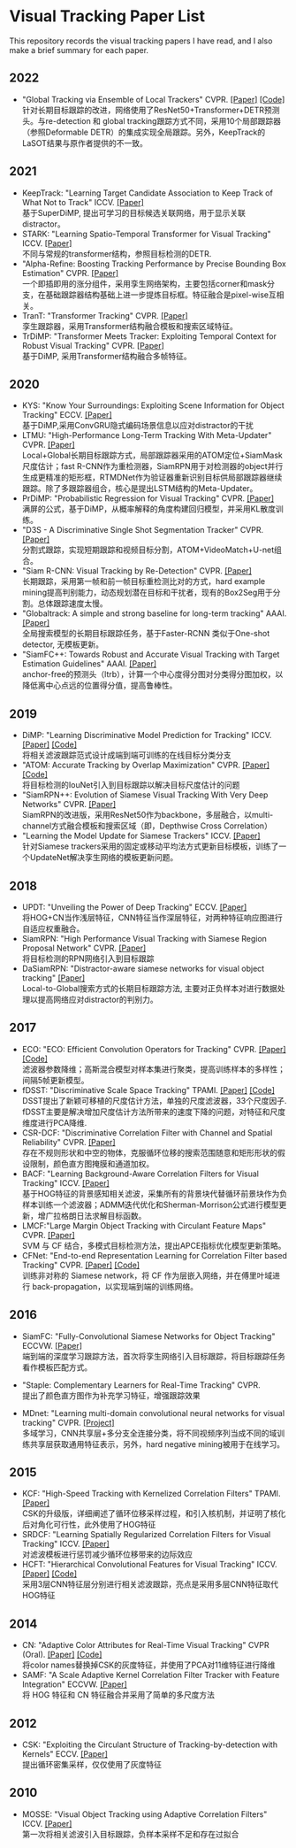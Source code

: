 # Visual Tracking Paper List 
This repository records the visual tracking papers I have read, and I also make a brief summary for each paper.  

## 2022
* "Global Tracking via Ensemble of Local Trackers" CVPR. [[Paper]](http://arxiv.org/abs/2203.16092) [[Code]](https://github.com/ZikunZhou/GTELT)  
   针对长期目标跟踪的改进，网络使用了ResNet50+Transformer+DETR预测头。与re-detection 和 global tracking跟踪方式不同，采用10个局部跟踪器（参照Deformable DETR）的集成实现全局跟踪。另外，KeepTrack的LaSOT结果与原作者提供的不一致。  

## 2021
* KeepTrack: "Learning Target Candidate Association to Keep Track of What Not to Track" ICCV. [[Paper]](http://openaccess.thecvf.com/content/ICCV2021/html/Mayer_Learning_Target_Candidate_Association_To_Keep_Track_of_What_Not_ICCV_2021_paper.html)  
  基于SuperDiMP, 提出可学习的目标候选关联网络，用于显示关联distractor。
* STARK: "Learning Spatio-Temporal Transformer for Visual Tracking" ICCV. [[Paper]](http://openaccess.thecvf.com/content/ICCV2021/html/Yan_Learning_Spatio-Temporal_Transformer_for_Visual_Tracking_ICCV_2021_paper.html)  
  不同与常规的transformer结构，参照目标检测的DETR. 
* "Alpha-Refine: Boosting Tracking Performance by Precise Bounding Box Estimation" CVPR. [[Paper]](http://openaccess.thecvf.com/content/CVPR2021/html/Yan_Alpha-Refine_Boosting_Tracking_Performance_by_Precise_Bounding_Box_Estimation_CVPR_2021_paper.html)  
   一个即插即用的涨分组件，采用孪生网络架构，主要包括corner和mask分支，在基础跟踪器结构基础上进一步提炼目标框。特征融合是pixel-wise互相关。
* TranT: "Transformer Tracking" CVPR. [[Paper]](http://openaccess.thecvf.com/content/CVPR2021/html/Chen_Transformer_Tracking_CVPR_2021_paper.html)  
  孪生跟踪器，采用Transformer结构融合模板和搜索区域特征。
* TrDiMP: "Transformer Meets Tracker: Exploiting Temporal Context for Robust Visual Tracking" CVPR. [[Paper]](http://openaccess.thecvf.com/content/CVPR2021/html/Wang_Transformer_Meets_Tracker_Exploiting_Temporal_Context_for_Robust_Visual_Tracking_CVPR_2021_paper.html)    
  基于DiMP, 采用Transformer结构融合多帧特征。
  
## 2020
* KYS: "Know Your Surroundings: Exploiting Scene Information for Object Tracking" ECCV. [[Paper]](https://link.springer.com/chapter/10.1007/978-3-030-58592-1_13)  
  基于DiMP,采用ConvGRU隐式编码场景信息以应对distractor的干扰
* LTMU: "High-Performance Long-Term Tracking With Meta-Updater" CVPR. [[Paper]](http://openaccess.thecvf.com/content_CVPR_2020/html/Dai_High-Performance_Long-Term_Tracking_With_Meta-Updater_CVPR_2020_paper.html)   
  Local+Global长期目标跟踪方式，局部跟踪器采用的ATOM定位+SiamMask尺度估计；fast R-CNN作为重检测器，SiamRPN用于对检测器的object并行生成更精准的矩形框，RTMDNet作为验证器重新识别目标供局部跟踪器继续跟踪。除了多跟踪器组合，核心是提出LSTM结构的Meta-Updater。
* PrDiMP: "Probabilistic Regression for Visual Tracking" CVPR. [[Paper]](http://openaccess.thecvf.com/content_CVPR_2020/html/Danelljan_Probabilistic_Regression_for_Visual_Tracking_CVPR_2020_paper.html)  
  满屏的公式，基于DiMP，从概率解释的角度构建回归模型，并采用KL散度训练。
* "D3S - A Discriminative Single Shot Segmentation Tracker" CVPR. [[Paper]](http://openaccess.thecvf.com/content_CVPR_2020/html/Lukezic_D3S_-_A_Discriminative_Single_Shot_Segmentation_Tracker_CVPR_2020_paper.html)  
  分割式跟踪，实现短期跟踪和视频目标分割，ATOM+VideoMatch+U-net组合。
* "Siam R-CNN: Visual Tracking by Re-Detection" CVPR. [[Paper]](http://openaccess.thecvf.com/content_CVPR_2020/html/Voigtlaender_Siam_R-CNN_Visual_Tracking_by_Re-Detection_CVPR_2020_paper.html)    
  长期跟踪，采用第一帧和前一帧目标重检测比对的方式，hard example mining提高判别能力，动态规划潜在目标和干扰者，现有的Box2Seg用于分割。总体跟踪速度太慢。
* "Globaltrack: A simple and strong baseline for long-term tracking" AAAI. [[Paper]](https://ojs.aaai.org/index.php/AAAI/article/view/6758)  
   全局搜索模型的长期目标跟踪任务，基于Faster-RCNN 类似于One-shot detector, 无模板更新。
* "SiamFC++: Towards Robust and Accurate Visual Tracking with Target Estimation Guidelines" AAAI. [[Paper]](https://ojs.aaai.org/index.php/AAAI/article/view/6944)  
   anchor-free的预测头（ltrb），计算一个中心度得分图对分类得分图加权，以降低离中心点远的位置得分值，提高鲁棒性。

## 2019
* DiMP: "Learning Discriminative Model Prediction for Tracking" ICCV. [[Paper]](http://openaccess.thecvf.com/content_ICCV_2019/html/Bhat_Learning_Discriminative_Model_Prediction_for_Tracking_ICCV_2019_paper.html) [[Code]](https://github.com/visionml/pytracking)   
  将相关滤波跟踪范式设计成端到端可训练的在线目标分类分支 
* "ATOM: Accurate Tracking by Overlap Maximization" CVPR. [[Paper]](http://openaccess.thecvf.com/content_CVPR_2019/html/Danelljan_ATOM_Accurate_Tracking_by_Overlap_Maximization_CVPR_2019_paper.html) [[Code]](https://github.com/visionml/pytracking)  
  将目标检测的IouNet引入到目标跟踪以解决目标尺度估计的问题
* "SiamRPN++: Evolution of Siamese Visual Tracking With Very Deep Networks" CVPR. [[Paper]](http://openaccess.thecvf.com/content_CVPR_2019/html/Li_SiamRPN_Evolution_of_Siamese_Visual_Tracking_With_Very_Deep_Networks_CVPR_2019_paper.html)    
  SiamRPN的改进版，采用ResNet50作为backbone，多层融合，以multi-channel方式融合模板和搜索区域（即，Depthwise Cross Correlation）
* "Learning the Model Update for Siamese Trackers" ICCV. [[Paper]](http://openaccess.thecvf.com/content_ICCV_2019/html/Zhang_Learning_the_Model_Update_for_Siamese_Trackers_ICCV_2019_paper.html)  
  针对Siamese trackers采用的固定或移动平均法方式更新目标模板，训练了一个UpdateNet解决孪生网络的模板更新问题。
    
## 2018
* UPDT: "Unveiling the Power of Deep Tracking" ECCV. [[Paper]](http://openaccess.thecvf.com/content_ECCV_2018/html/Goutam_Bhat_Unveiling_the_Power_ECCV_2018_paper.html)  
  将HOG+CN当作浅层特征，CNN特征当作深层特征，对两种特征响应图进行自适应权重融合。
* SiamRPN: "High Performance Visual Tracking with Siamese Region Proposal Network" CVPR. [[Paper]](http://openaccess.thecvf.com/content_cvpr_2018/html/Li_High_Performance_Visual_CVPR_2018_paper.html)  
  将目标检测的RPN网络引入到目标跟踪
* DaSiamRPN: "Distractor-aware siamese networks for visual object tracking" [[Paper]](http://openaccess.thecvf.com/content_ECCV_2018/html/Zheng_Zhu_Distractor-aware_Siamese_Networks_ECCV_2018_paper.html)  
  Local-to-Global搜索方式的长期目标跟踪方法, 主要对正负样本对进行数据处理以提高网络应对distractor的判别力。

## 2017
* ECO: "ECO: Efficient Convolution Operators for Tracking" CVPR. [[Paper]](https://arxiv.org/abs/1611.09224) [[Code]](https://github.com/martin-danelljan/ECO)   
  滤波器参数降维；高斯混合模型对样本集进行聚类，提高训练样本的多样性；间隔5帧更新模型。 
* fDSST: "Discriminative Scale Space Tracking" TPAMI. [[Paper]](https://ieeexplore.ieee.org/abstract/document/7569092) [[Code]](http://www.cvl.isy.liu.se/research/objrec/visualtracking/scalvistrack/fDSST_code.zip)   
  DSST提出了新颖可移植的尺度估计方法，单独的尺度滤波器，33个尺度因子. fDSST主要是解决增加尺度估计方法所带来的速度下降的问题，对特征和尺度维度进行PCA降维. 
* CSR-DCF: "Discriminative Correlation Filter with Channel and Spatial Reliability" CVPR. [[Paper]](http://openaccess.thecvf.com/content_cvpr_2017/html/Lukezic_Discriminative_Correlation_Filter_CVPR_2017_paper.html)   
  存在不规则形状和中空的物体，克服循环位移的搜索范围随意和矩形形状的假设限制，颜色直方图掩膜和通道加权。 
* BACF: "Learning Background-Aware Correlation Filters for Visual Tracking" ICCV. [[Paper]](http://openaccess.thecvf.com/content_iccv_2017/html/Galoogahi_Learning_Background-Aware_Correlation_ICCV_2017_paper.html)  
  基于HOG特征的背景感知相关滤波，采集所有的背景块代替循环前景块作为负样本训练一个滤波器；ADMM迭代优化和Sherman-Morrison公式进行模型更新，增广拉格朗日法求解目标函数。
* LMCF:"Large Margin Object Tracking with Circulant Feature Maps" CVPR. [[Paper]](http://openaccess.thecvf.com/content_cvpr_2017/html/Wang_Large_Margin_Object_CVPR_2017_paper.html)  
   SVM 与 CF 结合，多模式目标检测方法，提出APCE指标优化模型更新策略。 
* CFNet: "End-to-end Representation Learning for Correlation Filter based Tracking" CVPR. [[Paper]](http://openaccess.thecvf.com/content_cvpr_2017/html/Valmadre_End-To-End_Representation_Learning_CVPR_2017_paper.html) [[Code]](https://github.com/bertinetto/cfnet)   
  训练非对称的 Siamese network，将 CF 作为层嵌入网络，并在傅里叶域进行 back-propagation，以实现端到端的训练网络。

## 2016
* SiamFC: "Fully-Convolutional Siamese Networks for Object Tracking" ECCVW. [[Paper]](https://link.springer.com/chapter/10.1007/978-3-319-48881-3_56)  
  端到端的深度学习跟踪方法，首次将孪生网络引入目标跟踪，将目标跟踪任务看作模板匹配方式。 
  
* "Staple: Complementary Learners for Real-Time Tracking" CVPR.  
  提出了颜色直方图作为补充学习特征，增强跟踪效果
* MDnet: "Learning multi-domain convolutional neural networks for visual tracking" CVPR. [[Project]](http://cvlab.postech.ac.kr/research/mdnet/)   
  多域学习，CNN共享层+多分支全连接分类，将不同视频序列当成不同的域训练共享层获取通用特征表示，另外，hard negative mining被用于在线学习。
   
## 2015
* KCF: "High-Speed Tracking with Kernelized Correlation Filters" TPAMI. [[Paper]](https://ieeexplore.ieee.org/abstract/document/6870486/)   
  CSK的升级版，详细阐述了循环位移采样过程，和引入核机制，并证明了核化后对角化可行性，此外使用了HOG特征  
* SRDCF: "Learning Spatially Regularized Correlation Filters for Visual Tracking" ICCV. [[Paper]](https://www.cv-foundation.org/openaccess/content_iccv_2015/html/Danelljan_Learning_Spatially_Regularized_ICCV_2015_paper.html)  
  对滤波模板进行惩罚减少循环位移带来的边际效应
* HCFT: "Hierarchical Convolutional Features for Visual Tracking" ICCV. [[Paper]](https://www.cv-foundation.org/openaccess/content_iccv_2015/html/Ma_Hierarchical_Convolutional_Features_ICCV_2015_paper.html) [[Code]](https://github.com/jbhuang0604/CF2)  
  采用3层CNN特征层分别进行相关滤波跟踪，亮点是采用多层CNN特征取代HOG特征

## 2014 
* CN: "Adaptive Color Attributes for Real-Time Visual Tracking" CVPR (Oral). [[Paper]](http://openaccess.thecvf.com/content_cvpr_2014/html/Danelljan_Adaptive_Color_Attributes_2014_CVPR_paper.html) [[Code]](http://www.cvl.isy.liu.se/research/objrec/visualtracking/colvistrack/ColorTracking_code.zip)   
  将color names替换掉CSK的灰度特征，并使用了PCA对11维特征进行降维
* SAMF: "A Scale Adaptive Kernel Correlation Filter Tracker with Feature Integration" ECCVW. [[Paper]](https://link.springer.com/chapter/10.1007/978-3-319-16181-5_18)  
  将 HOG 特征和 CN 特征融合并采用了简单的多尺度方法
   
## 2012
* CSK: "Exploiting the Circulant Structure of Tracking-by-detection with Kernels" ECCV. [[Paper]](https://link.springer.com/chapter/10.1007/978-3-642-33765-9_50)  
  提出循环密集采样，仅仅使用了灰度特征 
   
## 2010
* MOSSE: "Visual Object Tracking using Adaptive Correlation Filters" ICCV. [[Paper]](https://ieeexplore.ieee.org/abstract/document/5539960/)  
  第一次将相关滤波引入目标跟踪，负样本采样不足和存在过拟合 
